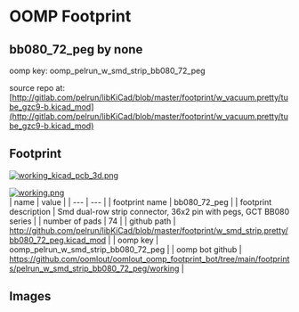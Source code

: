 # OOMP Footprint  
## bb080_72_peg  by none  
  
oomp key: oomp_pelrun_w_smd_strip_bb080_72_peg  
  
source repo at: [http://gitlab.com/pelrun/libKiCad/blob/master/footprint/w_vacuum.pretty/tube_gzc9-b.kicad_mod](http://gitlab.com/pelrun/libKiCad/blob/master/footprint/w_vacuum.pretty/tube_gzc9-b.kicad_mod)  
## Footprint  
  
[![working_kicad_pcb_3d.png](working_kicad_pcb_3d_600.png)](working_kicad_pcb_3d.png)  
  
[![working.png](working_600.png)](working.png)  
| name | value | 
| --- | --- | 
| footprint name | bb080_72_peg | 
| footprint description | Smd dual-row strip connector, 36x2 pin with pegs, GCT BB080 series | 
| number of pads | 74 | 
| github path | http://github.com/pelrun/libKiCad/blob/master/footprint/w_smd_strip.pretty/bb080_72_peg.kicad_mod | 
| oomp key | oomp_pelrun_w_smd_strip_bb080_72_peg | 
| oomp bot github | https://github.com/oomlout/oomlout_oomp_footprint_bot/tree/main/footprints/pelrun_w_smd_strip_bb080_72_peg/working | 
## Images  
